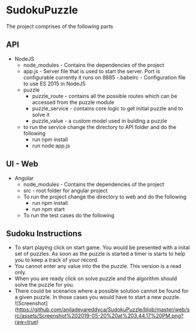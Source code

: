 # SudokuPuzzle

The project comprises of the following parts
## API 
- NodeJS
	- node_modules - Contains the dependencies of the project
  - app.js - Server file that is used to start the server. Port is configurable currently it runs on 8885
  -.babelrc - Configuration file to use ES 2015 in NodeJS
  - puzzle
    - puzzle_route - contains all the possible routes which can be accessed from the puzzle module
    - puzzle_service - contains core logic to get initial puzzle and to solve it
    - puzzle_value - a custom model used in bulding a puzzle
  - to run the service change the directory to API folder and do the following
    - run npm install
    - run node app.js
## UI - Web 
- Angular
  - node_modules - Contains the dependencies of the project
  - src - root folder for angular project
  - To run the project change the directory to web and do the following
    - run npm install 
    - run npm start
  - To run the test cases do the following

## Sudoku Instructions
  - To start playing click on start game. You would be presented with a inital set of puzzles. As soon as the puzzle is        started a timer is starts to help you to keep a track of your record.
  - You cannot enter any value into the the puzzle. This version is a read only.
  - When you are ready click on solve puzzle and the algorithm should solve the puzzle for you.
  - There could be scenarios where a possible solution cannot be found for a given puzzle. In those cases you would have to start a new puzzle.  
![Screenshot] (https://github.com/aniladevareddyca/SudokuPuzzle/blob/master/web/src/assets/Screenshot%202019-05-20%20at%203.44.17%20PM.png?raw=true)
